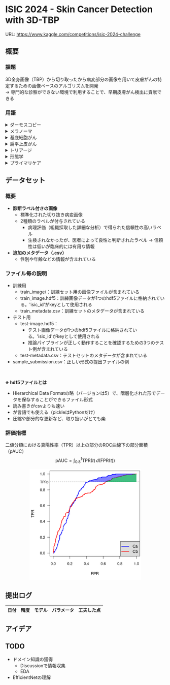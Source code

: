 # ISIC 2024 - Skin Cancer Detection with 3D-TBP
URL: https://www.kaggle.com/competitions/isic-2024-challenge

## 概要
###  課題
3D全身画像（TBP）から切り取ったから病変部分の画像を用いて皮膚がんの特定するための画像ベースのアルゴリズムを開発<br>
→ 専門的な診察ができない環境で利用することで、早期皮膚がん検出に貢献できる
### 用語
<details>
<summary>ダーモスコピー</summary>
ダーモスコープというライト付きの拡大鏡を用いて、ほくろや腫瘍など皮膚の色素病変を診る検査のこと。
肉眼で見るよりもはるかに正確な情報が得られる。
</details>
<details>
<summary>メラノーマ</summary>
悪性黒色腫とも呼ばれ、皮膚がんの一種。皮膚の色と関係するメラニン色素を産生する、
メラサイトという皮膚の細胞が悪性化してできる腫瘍。
</details>
<details>
<summary>基底細胞がん</summary>
皮膚がんは、黒くなるものと赤くなるもの、その他の3種類に分類できる。<br>
このうち、黒くなるものは「メラノーマ」と「基底細胞癌」。<br>
基底細胞癌は、メラノーマよりも発症率の高い癌で、毛を包む組織である毛嚢（もうのう）から発生すると考えられている。<br>
多くは鼻やまぶたといった顔面の中央に起こり、表面に光沢があり、艶々とした腫瘍。
</details>
<details>
<summary>扁平上皮がん</summary>
扁平上皮がん（へんぺいじょうひがん）は、体を構成する組織のうち、扁平上皮と呼ばれる体の表面や食道などの内部が空洞になっている臓器の内側の粘膜組織から発生する癌。口の中、舌、喉、食道、気管、肺、肛門、膣などに発生する。
</details>
<details>
<summary>トリアージ</summary>
患者の緊急度や重症度に応じて治療の優先順位を決定するプロセス
</details>
<details>
<summary>形態学</summary>
構造や形態に関する研究や分析を指す。主に、生物の機関や組織の肉眼的・可視的な特徴を得る。
</details>
<details>
<summary>プライマリケア</summary>
患者の心身を総合的に見て、初期段階での健康状態の把握や一時的な応急処置、日常的に見られる病気や軽度の外傷の治療、訪問診療などを行い、特殊な症例については、専門医を紹介する役割を担うこと。
</details>




## データセット
### 概要
- **診断ラベル付きの画像**
  - 標準化された切り抜き病変画像
  - 2種類のラベルが付与されている
    - 病理評価（組織採取した詳細な分析）で得られた信頼性の高いラベル
    - 生検されなかったが、医者によって良性と判断されたラベル -> 信頼性は低いが臨床的には有用な情報
- **追加のメタデータ（.csv）**
  - 性別や年齢などの情報が含まれている
### ファイル毎の説明
- 訓練用
  - train_image/：訓練セット用の画像ファイルが含まれている
  - train_image.hdf5：訓練画像データが1つのhdf5ファイルに格納されている。'isic_id'がkeyとして使用される
  - train_metadata.csv：訓練セットのメタデータが含まれている
- テスト用
  - test-image.hdf5：
    - テスト画像データが1つのhdf5ファイルに格納されている。'isic_id'がkeyとして使用される
    - 推論パイプラインが正しく動作することを確認するための3つのテスト例が含まれている
  - test-metadata.csv：テストセットのメタデータが含まれている
- sample_submission.csv：正しい形式の提出ファイルの例
<br>

**※ hdf5ファイルとは**
- Hierarchical Data Formatの略（バージョンは5）で、階層化された形でデータを保存することができるファイル形式
- 読み書きがcsvよりも速い
- が言語でも使える（pickleはPythonだけ）
- 圧縮や部分的な更新など、取り扱いがとても楽

### 評価指標
二値分類における真陽性率（TPR）以上の部分のROC曲線下の部分面積（pAUC）
$$\text{pAUC} = \int_{0.8}^{1} \text{TPR}(t) \, d(\text{FPR}(t))$$

<div style="text-align: center;">
  <img src="./img/image.png" alt="pAUC" width="350" height="350">
</div>

## 提出ログ
|日付|精度|モデル|パラメータ|工夫した点|
|:---|:---|:---|:---|:---|


## アイデア

## TODO
- ドメイン知識の獲得
  - Discussionで情報収集
  - EDA
- EfficientNetの理解